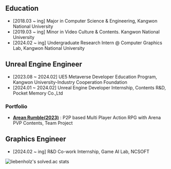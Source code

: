 
<!--
**liebenholz/liebenholz** is a ✨ _special_ ✨ repository because its `README.md` (this file) appears on your GitHub profile.

Here are some ideas to get you started:

- 🔭 I’m currently working on ...
- 🌱 I’m currently learning ...
- 👯 I’m looking to collaborate on ...
- 🤔 I’m looking for help with ...
- 💬 Ask me about ...
- 📫 How to reach me: ...
- 😄 Pronouns: ...
- ⚡ Fun fact: ...
-->
## Education
- [2018.03 ~ ing] Major in Computer Science & Engineering, Kangwon National University
- [2019.03 ~ ing] Minor in Video Culture & Contents. Kangwon National University
- [2024.02 ~ ing] Undergraduate Research Intern @ Computer Graphics Lab, Kangwon National University

## Unreal Engine Engineer
- [2023.08 ~ 2024.02] UE5 Metaverse Developer Education Program, Kangwon University-Industry Cooperation Foundation 
- [2024.01 ~ 2024.02] Unreal Engine Developer Internship, Contents R&D, Pocket Memory Co.,Ltd
### Portfolio
- **[Arean Rumble(2023)](https://youtu.be/TGwBppxJI_E?si=TrHAkyZoq9MN_EVd)** : P2P based Multi Player Action RPG with Arena PVP Contents, Team Project
<!--
- **Adventure(2024)** : Imitation of [YOASOBI 「Adventure」](https://youtu.be/Av3xaZkVpJs) Animation Music Video, Personal Work
-->

## Graphics Engineer
- [2024.02 ~ ing]  R&D Co-work Internship, Game AI Lab, NCSOFT

![liebenholz's solved.ac stats](https://github-readme-solvedac.liebenholz.vercel.app/api/?handle=hyperflow)
